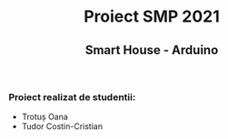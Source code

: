 
#  <p align="center" > **Proiect SMP 2021**
## <p align="center"> Smart House - Arduino 

<br />

### Proiect realizat de studentii:
* Trotuș Oana
* Tudor Costin-Cristian


